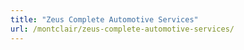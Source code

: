 ```yaml
---
title: "Zeus Complete Automotive Services"
url: /montclair/zeus-complete-automotive-services/
---
```

